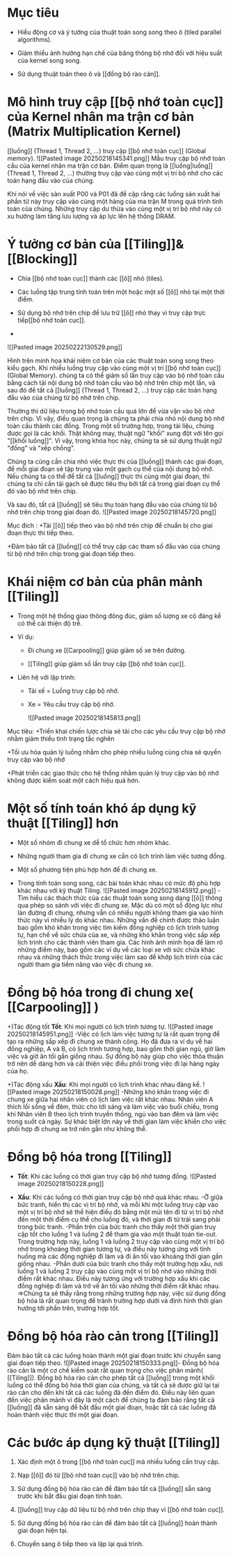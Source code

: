 # Mục tiêu
- Hiểu động cơ và ý tưởng của thuật toán song song theo ô (tiled parallel algorithms).
    
- Giảm thiểu ảnh hưởng hạn chế của băng thông bộ nhớ đối với hiệu suất của kernel song song.
    
- Sử dụng thuật toán theo ô và [[đồng bộ rào cản]].

# Mô hình truy cập [[bộ nhớ toàn cục]] của Kernel nhân ma trận cơ bản (Matrix Multiplication Kernel)
[[luồng]] (Thread 1, Thread 2, …) truy cập [[bộ nhớ toàn cục]] (Global memory).
![[Pasted image 20250218145341.png]]
 Mẫu truy cập bộ nhớ toàn cầu của kernel nhân ma trận cơ bản. Điểm quan trọng là [[luồng|luồng]] (Thread 1, Thread 2, …) thường truy cập vào cùng một vị trí bộ nhớ cho các toán hạng đầu vào của chúng.

Khi nói về việc sản xuất P00 và P01 đã đề cập rằng các luồng sản xuất hai phần tử này truy cập vào cùng một hàng của ma trận M trong quá trình tính toán của chúng. Những truy cập dư thừa vào cùng một vị trí bộ nhớ này có xu hướng làm tăng lưu lượng và áp lực lên hệ thống DRAM.

# Ý tưởng cơ bản của [[Tiling]]&[[Blocking]]

- Chia [[bộ nhớ toàn cục]] thành các [[ô]] nhỏ (tiles).
    
- Các luồng tập trung tính toán trên một hoặc một số [[ô]] nhỏ tại một thời điểm.
    
- Sử dụng bộ nhớ trên chip để lưu trữ [[ô]] nhỏ thay vì truy cập trực tiếp[[bộ nhớ toàn cục]].
- 
![[Pasted image 20250222130529.png]]

Hình trên minh họa khái niệm cơ bản của các thuật toán song song theo kiểu gạch. Khi nhiều luồng truy cập vào cùng một vị trí [[bộ nhớ toàn cục]] (Global Memory). chúng ta có thể giảm số lần truy cập vào bộ nhớ toàn cầu bằng cách tải nội dung bộ nhớ toàn cầu vào bộ nhớ trên chip một lần, và sau đó để tất cả [[luồng]] (Thread 1, Thread 2, …) truy cập các toán hạng đầu vào của chúng từ bộ nhớ trên chip.

Thường thì dữ liệu trong bộ nhớ toàn cầu quá lớn để vừa vặn vào bộ nhớ trên chip. Vì vậy, điều quan trọng là chúng ta phải chia nhỏ nội dung bộ nhớ toàn cầu thành các đống. Trong một số trường hợp, trong tài liệu, chúng được gọi là các khối. Thật không may, thuật ngữ "khối" xung đột với tên gọi "[[khối luồng]]". Vì vậy, trong khóa học này, chúng ta sẽ sử dụng thuật ngữ "đống" và "xếp chồng".

Chúng ta cũng cần chia nhỏ việc thực thi của  [[luồng]] thành các giai đoạn, để mỗi giai đoạn sẽ tập trung vào một gạch cụ thể của nội dung bộ nhớ. Nếu chúng ta có thể để tất cả  [[luồng]] thực thi cùng một giai đoạn, thì chúng ta chỉ cần tải gạch sẽ được tiêu thụ bởi tất cả  trong giai đoạn cụ thể đó vào bộ nhớ trên chip.

Và sau đó, tất cả  [[luồng]] sẽ tiêu thụ toán hạng đầu vào của chúng từ bộ nhớ trên chip trong giai đoạn đó.
![[Pasted image 20250218145720.png]]

Mục đích :
+Tải [[ô]] tiếp theo vào bộ nhớ trên chip để chuẩn bị cho giai đoạn thực thi tiếp theo.

+Đảm bảo tất cả  [[luồng]] có thể truy cập các tham số đầu vào của chúng từ bộ nhớ trên chip trong giai đoạn tiếp theo.
# Khái niệm cơ bản của phân mảnh [[Tiling]]
- Trong một hệ thống giao thông đông đúc, giảm số lượng xe cộ đáng kể có thể cải thiện độ trễ.
    
- Ví dụ:
    
    - Đi chung xe [[Carpooling]] giúp giảm số xe trên đường.
        
    - [[Tiling]] giúp giảm số lần truy cập [[bộ nhớ toàn cục]].
        
- Liên hệ với lập trình:
    
    - Tài xế = Luồng truy cập bộ nhớ.
        
    - Xe = Yêu cầu truy cập bộ nhớ. 
    
         ![[Pasted image 20250218145813.png]]
         
Mục tiêu:
+Triển khai chiến lược chia sẻ tải cho các yêu cầu truy cập bộ nhớ nhằm giảm thiểu tình trạng tắc nghẽn

+Tối ưu hóa quản lý luồng nhằm cho phép nhiều luồng cùng chia sẻ quyền truy cập vào bộ nhớ

+Phát triển các giao thức cho hệ thống nhằm quản lý truy cập vào bộ nhớ không được kiểm soát một cách hiệu quả hơn.

# Một số tính toán khó áp dụng kỹ thuật [[Tiling]] hơn
 - Một số nhóm đi chung xe dễ tổ chức hơn nhóm khác.
    
- Những người tham gia đi chung xe cần có lịch trình làm việc tương đồng.
    
- Một số phương tiện phù hợp hơn để đi chung xe.
    
- Trong tính toán song song, các bài toán khác nhau có mức độ phù hợp khác nhau với kỹ thuật Tiling.
![[Pasted image 20250218145912.png]]
-Tìm hiểu các thách thức của các thuật toán song song dạng [[ô]] thông qua phép so sánh với việc đi chung xe. Mặc dù có một số động lực như làn đường đi chung, nhưng vẫn có nhiều người không tham gia vào hình thức này vì nhiều lý do khác nhau. Những vấn đề chính được thảo luận bao gồm khó khăn trong việc tìm kiếm đồng nghiệp có lịch trình tương tự, hạn chế về sức chứa của xe, và những khó khăn trong việc sắp xếp lịch trình cho các thành viên tham gia. Các hình ảnh minh họa để làm rõ những điểm này, bao gồm các ví dụ về các loại xe với sức chứa khác nhau và những thách thức trong việc làm sao để khớp lịch trình của các người tham gia tiềm năng vào việc đi chung xe.
# Đồng bộ hóa trong đi chung xe( [[Carpooling]] )
+)Tác động tốt
**Tốt**: Khi mọi người có lịch trình tương tự.
![[Pasted image 20250218145951.png]]
-Việc có lịch làm việc tương tự là rất quan trọng để tạo ra những sắp xếp đi chung xe thành công. Họ đã đưa ra ví dụ về hai đồng nghiệp, A và B, có lịch trình tương hợp, bao gồm thời gian ngủ, giờ làm việc và giờ ăn tối gần giống nhau. Sự đồng bộ này giúp cho việc thỏa thuận trở nên dễ dàng hơn và cải thiện việc điều phối trong việc đi lại hàng ngày của họ.

+)Tác động xấu
**Xấu**: Khi mọi người có lịch trình khác nhau đáng kể.
![[Pasted image 20250218150028.png]]
-Những khó khăn trong việc đi chung xe giữa hai nhân viên có lịch làm việc rất khác nhau. Nhân viên A thích lối sống về đêm, thức cho tới sáng và làm việc vào buổi chiều, trong khi Nhân viên B theo lịch trình truyền thống, ngủ vào ban đêm và làm việc trong suốt cả ngày. Sự khác biệt lớn này về thời gian làm việc khiến cho việc phối hợp đi chung xe trở nên gần như không thể. 

# Đồng bộ hóa trong [[Tiling]]
- **Tốt**: Khi các luồng có thời gian truy cập bộ nhớ tương đồng.
    ![[Pasted image 20250218150228.png]]
    
- **Xấu**: Khi các luồng có thời gian truy cập bộ nhớ quá khác nhau.
-Ở giữa bức tranh, hiển thị các vị trí bộ nhớ, và mỗi khi một luồng truy cập vào một vị trí bộ nhớ sẽ thể hiện điều đó bằng một mũi tên đi từ vị trí bộ nhớ đến một thời điểm cụ thể cho luồng đó, và thời gian đi từ trái sang phải trong bức tranh. 
-Phần trên của bức tranh cho thấy một thời gian truy cập tốt cho luồng 1 và luồng 2 để tham gia vào một thuật toán tie-out. Trong trường hợp này, luồng 1 và luồng 2 truy cập vào cùng một vị trí bộ nhớ trong khoảng thời gian tương tự, và điều này tương ứng với tình huống mà các đồng nghiệp đi làm và đi ăn tối vào khoảng thời gian gần giống nhau.
-Phần dưới của bức tranh cho thấy một trường hợp xấu, nơi luồng 1 và luồng 2 truy cập vào cùng một vị trí bộ nhớ vào những thời điểm rất khác nhau. Điều này tương ứng với trường hợp xấu khi các đồng nghiệp đi làm và trở về ăn tối vào những thời điểm rất khác nhau.
=>Chúng ta sẽ thấy rằng trong những trường hợp này, việc sử dụng đồng bộ hóa là rất quan trọng để tránh trường hợp dưới và định hình thời gian hướng tới phần trên, trường hợp tốt.
# Đồng bộ hóa rào cản trong [[Tiling]]
  
 Đảm bảo tất cả các luồng hoàn thành một giai đoạn trước khi chuyển sang giai đoạn tiếp theo.
![[Pasted image 20250218150333.png]]- Đồng bộ hóa rào cản là một cơ chế kiểm soát rất quan trọng cho việc phân mảnh( [[Tiling]]). Đồng bộ hóa rào cản cho phép tất cả  [[luồng]] trong một khối luồng có thể đồng bộ hóa thời gian của chúng, và tất cả sẽ được giữ lại tại rào cản cho đến khi tất cả các luồng đã đến điểm đó. Điều này liên quan đến việc phân mảnh vì đây là một cách để chúng ta đảm bảo rằng tất cả [[luồng]] đã sẵn sàng để bắt đầu một giai đoạn, hoặc tất cả các luồng đã hoàn thành việc thực thi một giai đoạn.
# Các bước áp dụng kỹ thuật [[Tiling]]
1. Xác định một ô trong [[bộ nhớ toàn cục]] mà nhiều luồng cần truy cập.
    
2. Nạp [[ô]] đó từ [[bộ nhớ toàn cục]] vào bộ nhớ trên chip.
    
3. Sử dụng đồng bộ hóa rào cản để đảm bảo tất cả  [[luồng]] sẵn sàng trước khi bắt đầu giai đoạn tính toán.
    
4.  [[luồng]] truy cập dữ liệu từ bộ nhớ trên chip thay vì [[bộ nhớ toàn cục]].
    
5. Sử dụng đồng bộ hóa rào cản để đảm bảo tất cả  [[luồng]] hoàn thành giai đoạn hiện tại.
    
6. Chuyển sang ô tiếp theo và lặp lại quá trình.

 

 






